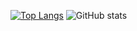[![Top Langs](https://github-readme-stats.vercel.app/api/top-langs/?username=SatapasT&layout=compact&hide=Mathematica,HTML,Makefile,Shaderlab,HLSL,PowerShell,Shell,CSS,Dockerfile&size_weight=0.2&count_weight=0.8)](https://github.com/SatapasT/github-readme-stats)
![GitHub stats](https://github-readme-stats.vercel.app/api?username=SatapasT&hide=stars,issues)
